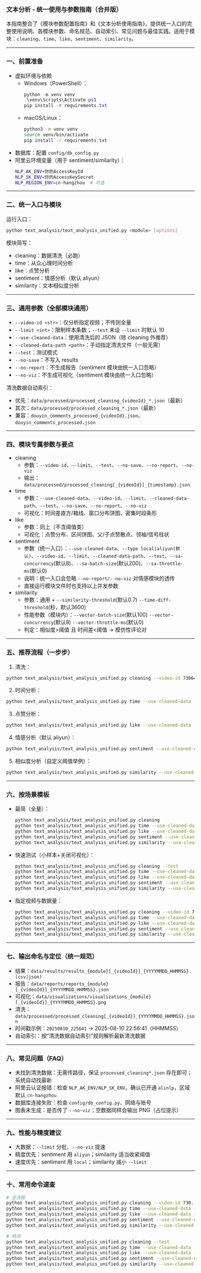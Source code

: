 ### 文本分析 - 统一使用与参数指南（合并版）

本指南整合了《模块参数配置指南》和《文本分析使用指南》，提供统一入口的完整使用说明、各模块参数、命名规范、自动索引、常见问题与最佳实践。适用于模块：`cleaning`、`time`、`like`、`sentiment`、`similarity`。

---

### 一、前置准备
- 虚拟环境与依赖
  - Windows（PowerShell）：
    ```powershell
    python -m venv venv
    .\venv\Scripts\Activate.ps1
    pip install -r requirements.txt
    ```
  - macOS/Linux：
    ```bash
    python3 -m venv venv
    source venv/bin/activate
    pip install -r requirements.txt
    ```
- 数据库：配置 `config/db_config.py`
- 阿里云环境变量（用于 sentiment/similarity）：
  ```bash
  NLP_AK_ENV=你的AccessKeyId
  NLP_SK_ENV=你的AccessKeySecret
  NLP_REGION_ENV=cn-hangzhou  # 可选
  ```

---

### 二、统一入口与模块
运行入口：
```bash
python text_analysis/text_analysis_unified.py <module> [options]
```
模块简写：
- cleaning：数据清洗（必跑）
- time：从众心理时间分析
- like：点赞分析
- sentiment：情感分析（默认 aliyun）
- similarity：文本相似度分析

---

### 三、通用参数（全部模块通用）
- `--video-id <str>`：仅分析指定视频；不传则全量
- `--limit <int>`：限制样本条数；`--test` 未设 `--limit` 时默认 10
- `--use-cleaned-data`：使用清洗后的 JSON（除 cleaning 外推荐）
- `--cleaned-data-path <path>`：手动指定清洗文件（一般无需）
- `--test`：测试模式
- `--no-save`：不写入 results
- `--no-report`：不生成报告（sentiment 模块由统一入口忽略）
- `--no-viz`：不生成可视化（sentiment 模块由统一入口忽略）

清洗数据自动索引：
- 优先：`data/processed/processed_cleaning_{videoId}_*.json`（最新）
- 其次：`data/processed/processed_cleaning_*.json`（最新）
- 兼容：`douyin_comments_processed_{videoId}.json`、`douyin_comments_processed.json`

---

### 四、模块专属参数与要点
- cleaning
  - 参数：`--video-id`、`--limit`、`--test`、`--no-save`、`--no-report`、`--no-viz`
  - 输出：`data/processed/processed_cleaning[_{videoId}]_{timestamp}.json`
- time
  - 参数：`--use-cleaned-data`、`--video-id`、`--limit`、`--cleaned-data-path`、`--test`、`--no-save`、`--no-report`、`--no-viz`
  - 可视化：时间差直方/箱线、窗口分布饼图、密集时段条形
- like
  - 参数：同上（不含阈值类）
  - 可视化：点赞分布、区间饼图、父/子点赞散点、领袖/信号柱状
- sentiment
  - 参数（统一入口）：`--use-cleaned-data`、`--type local|aliyun(默认)`、`--video-id`、`--limit`、`--cleaned-data-path`、`--test`、`--sa-concurrency`(默认8)、`--sa-batch-size`(默认200)、`--sa-throttle-ms`(默认0)
  - 说明：统一入口会忽略 `--no-report/--no-viz` 对情感模块的透传
  - 直接运行模块文件时也支持以上并发参数
- similarity
  - 参数：通用 + `--similarity-threshold`(默认0.7) `--time-diff-threshold`(秒，默认3600)
  - 性能参数（模块内）：`--vector-batch-size`(默认100) `--vector-concurrency`(默认8) `--vector-throttle-ms`(默认0)
  - 判定：相似度>阈值 且 时间差<阈值 → 模仿性评论对

---

### 五、推荐流程（一步步）
1) 清洗：
```bash
python text_analysis/text_analysis_unified.py cleaning --video-id 7306437681045654834
```
2) 时间分析：
```bash
python text_analysis/text_analysis_unified.py time --use-cleaned-data --video-id 7306437681045654834
```
3) 点赞分析：
```bash
python text_analysis/text_analysis_unified.py like --use-cleaned-data --video-id 7306437681045654834
```
4) 情感分析（默认 aliyun）：
```bash
python text_analysis/text_analysis_unified.py sentiment --use-cleaned-data --type aliyun --video-id 7306437681045654834
```
5) 相似度分析（自定义阈值举例）：
```bash
python text_analysis/text_analysis_unified.py similarity --use-cleaned-data --video-id 7306437681045654834 --similarity-threshold 0.75 --time-diff-threshold 5400
```

---

### 六、按场景模板
- 最简（全量）：
  ```bash
  python text_analysis/text_analysis_unified.py cleaning
  python text_analysis/text_analysis_unified.py time --use-cleaned-data
  python text_analysis/text_analysis_unified.py like --use-cleaned-data
  python text_analysis/text_analysis_unified.py sentiment --use-cleaned-data --type aliyun
  python text_analysis/text_analysis_unified.py similarity --use-cleaned-data
  ```
- 快速测试（小样本+关闭可视化）：
  ```bash
  python text_analysis/text_analysis_unified.py cleaning --test
  python text_analysis/text_analysis_unified.py time --use-cleaned-data --test --no-viz
  python text_analysis/text_analysis_unified.py like --use-cleaned-data --test --no-viz
  python text_analysis/text_analysis_unified.py sentiment --use-cleaned-data --type local --test
  python text_analysis/text_analysis_unified.py similarity --use-cleaned-data --test --no-viz
  ```
- 指定视频与数据量：
  ```bash
  python text_analysis/text_analysis_unified.py cleaning --video-id 7306437681045654834 --limit 5000
  python text_analysis/text_analysis_unified.py time --use-cleaned-data --video-id 7306437681045654834 --limit 5000 --no-viz
  python text_analysis/text_analysis_unified.py like --use-cleaned-data --video-id 7306437681045654834 --limit 5000 --no-viz
  python text_analysis/text_analysis_unified.py sentiment --use-cleaned-data --type aliyun --video-id 7306437681045654834 --limit 5000
  python text_analysis/text_analysis_unified.py similarity --use-cleaned-data --video-id 7306437681045654834 --limit 5000 --no-viz
  ```

---

### 七、输出命名与定位（统一规范）
- 结果：`data/results/results_{module}[_{videoId}]_{YYYYMMDD_HHMMSS}.(csv|json)`
- 报告：`data/reports/reports_{module}[_{videoId}]_{YYYYMMDD_HHMMSS}.json`
- 可视化：`data/visualizations/visualizations_{module}[_{videoId}]_{YYYYMMDD_HHMMSS}.png`
- 清洗：`data/processed/processed_cleaning[_{videoId}]_{YYYYMMDD_HHMMSS}.json`
- 时间戳示例：`20250810_225641` → 2025-08-10 22:56:41（HHMMSS）
- 自动索引：按“清洗数据自动索引”规则解析最新清洗数据

---

### 八、常见问题（FAQ）
- 未找到清洗数据：无需传路径，保证 `processed_cleaning*.json` 存在即可；系统自动找最新
- 阿里云认证报错：检查 `NLP_AK_ENV/NLP_SK_ENV`，确认已开通 `alinlp`，区域默认 `cn-hangzhou`
- 数据库连接失败：检查 `config/db_config.py`、网络与账号
- 图表未生成：是否传了 `--no-viz`；空数据同样会输出 PNG（占位提示）

---

### 九、性能与精度建议
- 大数据：`--limit` 分批、`--no-viz` 提速
- 精度优先：sentiment 用 `aliyun`；similarity 适当收紧阈值
- 速度优先：sentiment 用 `local`；similarity 减小 `--limit`

---

### 十、常用命令速查
```bash
# 全流程
python text_analysis/text_analysis_unified.py cleaning --video-id 730...
python text_analysis/text_analysis_unified.py time --use-cleaned-data --video-id 730...
python text_analysis/text_analysis_unified.py like --use-cleaned-data --video-id 730...
python text_analysis/text_analysis_unified.py sentiment --use-cleaned-data --type aliyun --video-id 730...
python text_analysis/text_analysis_unified.py similarity --use-cleaned-data --video-id 730...

# 快测
python text_analysis/text_analysis_unified.py cleaning --test
python text_analysis/text_analysis_unified.py time --use-cleaned-data --test --no-viz
python text_analysis/text_analysis_unified.py like --use-cleaned-data --test --no-viz
python text_analysis/text_analysis_unified.py sentiment --use-cleaned-data --type local --test
python text_analysis/text_analysis_unified.py similarity --use-cleaned-data --test --no-viz
```


